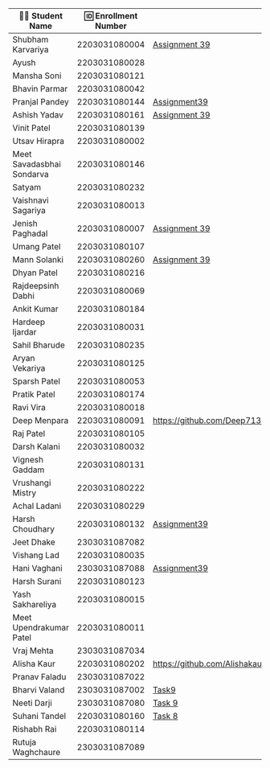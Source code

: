 | 👩‍🎓 Student Name               | 🆔 Enrollment Number | Assignment 39 URL | ReactJS Assignments Repo |
|--------------------------------|----------------------|-------------------|-------------|
| Shubham Karvariya              | 2203031080004        |[Assignment 39](https://github.com/5hubhm/ReactJSTasks/tree/main/Task%209)|[GitHub](https://github.com/5hubhm/ReactJSTasks)             |
| Ayush                          | 2203031080028        |                   |             |
| Mansha Soni                    | 2203031080121        |                   |             |
| Bhavin Parmar                  | 2203031080042        |                   |             |
| Pranjal Pandey                 | 2203031080144        |[Assignment39](https://github.com/Pranjallpandey1504/React_Assignments/tree/main/Task9)                   ||[Github](https://github.com/Pranjallpandey1504/React_Assignments)             |
| Ashish Yadav                   | 2203031080161        |[Assignment 39](https://github.com/AshishIT611/ReactJS/tree/main/Task%209)                   |[GitHub](https://github.com/AshishIT611/ReactJS)             |
| Vinit Patel                    | 2203031080139        |                   |             |
| Utsav Hirapra                  | 2203031080002        |                   |             |
| Meet Savadasbhai Sondarva      | 2203031080146        |                   |             |
| Satyam                         | 2203031080232        |                   |             |
| Vaishnavi Sagariya             | 2203031080013        |                   |             |
| Jenish Paghadal                | 2203031080007        |  [Assignment 39](https://github.com/ItsJESH/ReactAssignment/tree/main/Task9) |[Github](https://github.com/ItsJESH/ReactAssignment/)         |
| Umang Patel                    | 2203031080107        |                   |             |
| Mann Solanki                   | 2203031080260        |[Assignment 39](https://github.com/MannSolanki/ReactWDFAssignment/tree/main/task9) |[Github](https://github.com/MannSolanki/ReactWDFAssignment/) |
| Dhyan Patel                    | 2203031080216        |                   |             |
| Rajdeepsinh Dabhi              | 2203031080069        |                   |             |
| Ankit Kumar                    | 2203031080184        |                   |             |
| Hardeep Ijardar                | 2203031080031        |                   |             |
| Sahil Bharude                  | 2203031080235        |                   |             |
| Aryan Vekariya                 | 2203031080125        |                   |             |
| Sparsh Patel                   | 2203031080053        |                   |             |
| Pratik Patel                   | 2203031080174        |                   |             |
| Ravi Vira                      | 2203031080018        |                   |             |
| Deep Menpara                   | 2203031080091        |https://github.com/Deep7133/ReactJS/tree/main/Task9                   |https://github.com/Deep7133/ReactJS             |
| Raj Patel                      | 2203031080105        |                   |             |
| Darsh Kalani                   | 2203031080032        |                   |             |
| Vignesh Gaddam                 | 2203031080131        |                   |             |
| Vrushangi Mistry               | 2203031080222        |                   |             |
| Achal Ladani                   | 2203031080229        |                   |             |
| Harsh Choudhary                | 2203031080132        |[Assignment39](https://github.com/mrHarshchoudhary/ReactAssignment/tree/main/Assignment-9)                   |[Github](https://github.com/mrHarshchoudhary/ReactAssignment)             |
| Jeet Dhake                     | 2303031087082        |                   |             |
| Vishang Lad                    | 2203031080035        |                   |             |
| Hani Vaghani                   | 2303031087088        |[Assignment39](https://github.com/hanivaghani/ReactJSAssignment/blob/main/task9/assignment9/src/App.jsx)|[Github](https://github.com/hanivaghani/ReactJSAssignment/tree/main)|
| Harsh Surani                   | 2203031080123        |                   |             |
| Yash Sakhareliya               | 2203031080015        |                   |             |
| Meet Upendrakumar Patel        | 2203031080011        |                   |             |
| Vraj Mehta                     | 2303031087034        |                   |             |
| Alisha Kaur                    | 2203031080202        |    https://github.com/Alishakaur431/React_Assignments/tree/main/Task9/src/components               |https://github.com/Alishakaur431/React_Assignments|
| Pranav Faladu                  | 2303031087022        |                   |             |
| Bharvi Valand                  | 2303031087002        |[Task9](https://github.com/bharvivaland/ReactAssignments/blob/main/task9/Task9/src/components/Product.jsx)|[Github](https://github.com/bharvivaland/ReactAssignments.git)|
| Neeti Darji                    | 2303031087080        |[Task 9](https://github.com/Neetidarji/React_Assignment/blob/main/task9/assignment9/src/App.jsx)|[Github](https://github.com/Neetidarji/React_Assignment)|
| Suhani Tandel                  | 2203031080160        |[Task 8](https://github.com/SuhaniTandel/React/tree/main/Task9)|[Github](https://github.com/SuhaniTandel/React)|
| Rishabh Rai                    | 2203031080114        |                   |             |
| Rutuja Waghchaure              | 2303031087089        |                   |             |
